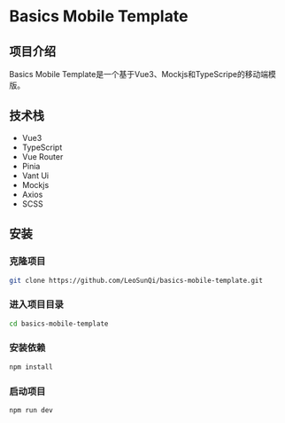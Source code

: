 # Basics Mobile Template

## 项目介绍

Basics Mobile Template是一个基于Vue3、Mockjs和TypeScripe的移动端模版。

## 技术栈

- Vue3
- TypeScript
- Vue Router
- Pinia
- Vant Ui
- Mockjs
- Axios
- SCSS

## 安装

### 克隆项目

```bash
git clone https://github.com/LeoSunQi/basics-mobile-template.git
```

### 进入项目目录

```bash
cd basics-mobile-template
```

### 安装依赖

```bash
npm install
```

### 启动项目

```bash
npm run dev
```
